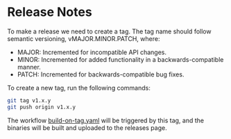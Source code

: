 # Release Notes

To make a release we need to create a tag.
The tag name should follow semantic versioning, vMAJOR.MINOR.PATCH, where:


 - MAJOR: Incremented for incompatible API changes.
 - MINOR: Incremented for added functionality in a backwards-compatible manner.
 - PATCH: Incremented for backwards-compatible bug fixes.

To create a new tag, run the following commands:

```bash
git tag v1.x.y
git push origin v1.x.y
```
The workflow [build-on-tag.yaml](.github/workflows/build-on-tag.yaml) will be triggered by this tag, and the binaries will be built and uploaded to the releases page.

